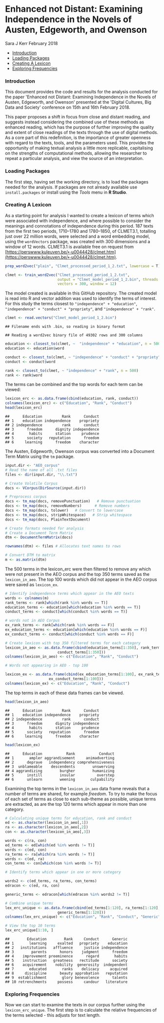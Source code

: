 Enhanced not Distant: Examining Independence in the Novels of Austen, Edgeworth, and Owenson
================
Sara J Kerr
February 2018

-   [Introduction](#introduction)
-   [Loading Packages](#loading-packages)
-   [Creating A Lexicon](#creating-a-lexicon)
-   [Exploring Frequencies](#exploring-frequencies)

### Introduction

This document provides the code and results for the analysis conducted for the paper 'Enhanced not Distant: Examining Independence in the Novels of Austen, Edgeworth, and Owenson' presented at the 'Digital Cultures, Big Data and Society' conference on 15th and 16th February 2018.

This paper proposes a shift in focus from close and distant reading, and suggests instead considering the combined use of these methods as enhanced reading, which has the purpose of further improving the quality and extent of close readings of the texts through the use of digital methods. As a core part of this redefinition, is the importance of greater openness with regard to the texts, tools, and the parameters used. This provides the opportunity of making textual analysis a little more replicable, capitalising on the strengths of computational methods, allowing the researcher to repeat a particular analysis, and view the source of an interpretation.

### Loading Packages

The first step, having set the working directory, is to load the packages needed for the analysis. If packages are not already available use `install.packages` or install using the *Tools* menu in **R Studio**.

### Creating A Lexicon

As a starting point for analysis I wanted to create a lexicon of terms which were associated with independence, and where possible to consider the meanings and connotations of independence during this period. 187 texts from the first two periods, 1710–1780 and 1780–1850, of CLMET3.1, totalling just over 22 million words, were selected and a word embedding model, using the `wordVectors` package, was created with 300 dimensions and a window of 12 words. CLMET3.1 is available free on request from [https://perswww.kuleuven.be/⇠u0044428/clmet.htm](https://perswww.kuleuven.be/⇠u0044428/clmet.htm).

``` r
prep_word2vec("plain", "Clmet_processed_period_1_2.txt", lowercase = T)

clmet <- train_word2vec("Clmet_processed_period_1_2.txt",
                        output = "Clmet_model_period_1_2.bin", threads = 1,
                        vectors = 300, window = 12)
```

The model created is available in this GitHub repository.
The created model is read into R and vector addition was used to identify the terms of interest. For this study the terms closest to `"independence" + "education"`, `"independence" + "conduct" + "propriety"`, and `"independence" + "rank"`.

``` r
clmet <- read.vectors("Clmet_model_period_1_2.bin")
```

    ## Filename ends with .bin, so reading in binary format

    ## Reading a word2vec binary file of 49302 rows and 300 columns

``` r
education <- closest_to(clmet, ~  "independence" + "education", n = 500)
education <- education$word

conduct <- closest_to(clmet, ~ "independence" + "conduct" + "propriety", n =  500)
conduct <- conduct$word

rank <- closest_to(clmet, ~ "independence" + "rank", n = 500)
rank <- rank$word
```

The terms can be combined and the top words for each term can be viewed:

``` r
lexicon_erc <- as.data.frame(cbind(education, rank, conduct))
colnames(lexicon_erc) <- c("Education", "Rank", "Conduct")
head(lexicon_erc)
```

    ##      Education         Rank      Conduct
    ## 1    education independence    propriety
    ## 2 independence         rank      conduct
    ## 3      freedom      dignity independence
    ## 4       habits      station     prudence
    ## 5      society   reputation      freedom
    ## 6     learning      freedom    character

The Austen, Edgeworth, Owenson corpus was converted into a Document Term Matrix using the `tm` package.

``` r
input.dir <- "AEO_corpus"
# Read the name of all .txt files
files <- dir(input.dir, "\\.txt")

# Create Volatile Corpus
docs <- VCorpus(DirSource(input.dir))

# Preprocess corpus
docs <- tm_map(docs, removePunctuation)   # Remove punctuation
docs <- tm_map(docs, removeNumbers)      # Remove numbers
docs <- tm_map(docs, tolower)   # Convert to lowercase
docs <- tm_map(docs, stripWhitespace)   # Strip whitespace
docs <- tm_map(docs, PlainTextDocument)

# Create formats needed for analysis
# Create a Document Term Matrix
dtm <- DocumentTermMatrix(docs)

rownames(dtm) <- files # Allocates text names to rows

# Convert DTM to matrix
m <- as.matrix(dtm)
```

The 500 terms in the lexicon\_erc were then filtered to remove any which were not present in the AEO corpus and the top 350 terms saved as the `lexicon_in_aeo`. The top 100 words which did not appear in the AEO corpus were saved as `lexicon_ex`.

``` r
# Identify independence terms which appear in the AEO texts
words <- colnames(m)
rank_terms <- rank[which(rank %in% words == T)]
education_terms <- education[which(education %in% words == T)]
conduct_terms <- conduct[which(conduct %in% words == T)]

# words not in AEO Corpus
ex_rank_terms <- rank[which(rank %in% words == F)]
ex_education_terms <- education[which(education %in% words == F)]
ex_conduct_terms <- conduct[which(conduct %in% words == F)]

# Create lexicon with top 350 filtered terms for each category
lexicon_in_aeo <- as.data.frame(cbind(education_terms[1:350], rank_terms[1:350], 
                        conduct_terms[1:350]))
colnames(lexicon_in_aeo) <- c("Education", "Rank", "Conduct")

# Words not appearing in AEO - top 100

lexicon_ex <- as.data.frame(cbind(ex_education_terms[1:100], ex_rank_terms[1:100],
                    ex_conduct_terms[1:100]))
colnames(lexicon_ex) <- c("Education", "Rank", "Conduct")
```

The top terms in each of these data frames can be viewed.

``` r
head(lexicon_in_aeo)
```

    ##      Education         Rank      Conduct
    ## 1    education independence    propriety
    ## 2 independence         rank      conduct
    ## 3      freedom      dignity independence
    ## 4       habits      station     prudence
    ## 5      society   reputation      freedom
    ## 6     learning      freedom    character

``` r
head(lexicon_ex)
```

    ##      Education           Rank           Conduct
    ## 1       ampler aggrandisement     animadverting
    ## 2      deprave   independency comprehensiveness
    ## 3  unblameable    descendents        unswerving
    ## 4 aggrandizing        burgher        humanizing
    ## 5      instill        insular          overstep
    ## 6      unlearn        weening       culpability

Examining the top terms in the `lexicon_in_aeo` data frame reveals that a number of terms are shared, for example *freedom*. To try to make the focus of each set of terms as close to each sub-theme as possible, unique terms are extracted, as are the top 120 terms which appear in more than one category.

``` r
# Calculating unique terms for education, rank and conduct
ed <- as.character(lexicon_in_aeo[,1])
ra <- as.character(lexicon_in_aeo[,2])
con <- as.character(lexicon_in_aeo[,3])

words <- c(ra, con) 
ed_terms <- ed[which(ed %in% words != T)]
words <- c(ed, con) 
ra_terms <- ra[which(ra %in% words != T)]
words <- c(ed, ra) 
con_terms <- con[which(con %in% words != T)]

# Identify terms which appear in one or more category

words2 <- c(ed_terms, ra_terms, con_terms)
edracon <- c(ed, ra, con)

generic_terms <- edracon[which(edracon %in% words2 != T)]

# Combine unique terms
lex_erc_unique <- as.data.frame(cbind(ed_terms[1:120], ra_terms[1:120], con_terms[1:120],
                        generic_terms[1:120]))
colnames(lex_erc_unique) <- c("Education", "Rank", "Conduct", "Generic")

# View the top 10 terms
lex_erc_unique[1:10, ]
```

    ##        Education        Rank     Conduct      Generic
    ## 1       learning     exalted   propriety    education
    ## 2   institutions   affluence     justice independence
    ## 3        parents      honors    judgment      freedom
    ## 4    improvement preeminence      regard       habits
    ## 5    instruction   greatness   rectitude      society
    ## 6    acquirement    nobility  generosity  independent
    ## 7       educated       ranks    delicacy     acquired
    ## 8     discipline      beauty approbation   reputation
    ## 9  establishment       glory benevolence      talents
    ## 10 retrenchments     possess     candour   literature

### Exploring Frequencies

Now we can start to examine the texts in our corpus further using the `lexicon_erc_unique`. The first step is to calculate the relative frequencies of the terms selected - this adjusts for text length.
